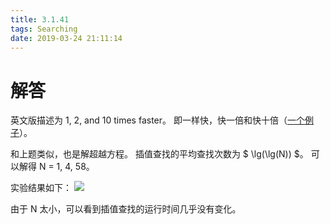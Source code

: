 ```yaml
---
title: 3.1.41
tags: Searching
date: 2019-03-24 21:11:14
---
```


# 解答

英文版描述为 1, 2, and 10 times faster。
即一样快，快一倍和快十倍（[一个例子](https://math.stackexchange.com/questions/12768/what-does-1-13-times-faster-mean)）。

和上题类似，也是解超越方程。
插值查找的平均查找次数为 $ \lg(\lg(N)) $。
可以解得 N = 1, 4, 58。

实验结果如下：
![](./1.png)

由于 N 太小，可以看到插值查找的运行时间几乎没有变化。
